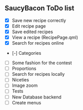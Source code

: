 ## SaucyBacon ToDo list

- [x] Save new recipe correctly
- [x] Edit recipe page
- [x] Save edited recipes
- [x] View a recipe (RecipePage.qml)
- [x] Search for recipes online
- [-] Categories
- [ ] Some fashion for the contest
- [ ] Proportions
- [ ] Search for recipes locally
- [ ] Niceties
- [ ] Image zoom
- [ ] Tests
- [ ] New Database backend
- [ ] Create menus
